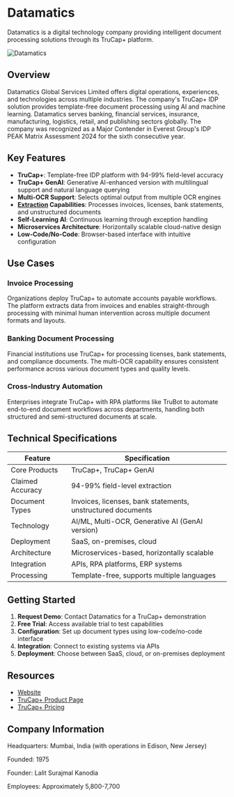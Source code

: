 # Datamatics

Datamatics is a digital technology company providing intelligent document processing solutions through its TruCap+ platform.

![Datamatics](assets/datamatics.png)


## Overview

Datamatics Global Services Limited offers digital operations, experiences, and technologies across multiple industries. The company's TruCap+ IDP solution provides template-free document processing using AI and machine learning. Datamatics serves banking, financial services, insurance, manufacturing, logistics, retail, and publishing sectors globally. The company was recognized as a Major Contender in Everest Group's IDP PEAK Matrix Assessment 2024 for the sixth consecutive year.

## Key Features

- **TruCap+**: Template-free IDP platform with 94-99% field-level accuracy
- **TruCap+ GenAI**: Generative AI-enhanced version with multilingual support and natural language querying
- **Multi-OCR Support**: Selects optimal output from multiple OCR engines
- **[Extraction](../../capabilities/extraction/index.md) Capabilities**: Processes invoices, licenses, bank statements, and unstructured documents
- **Self-Learning AI**: Continuous learning through exception handling
- **Microservices Architecture**: Horizontally scalable cloud-native design
- **Low-Code/No-Code**: Browser-based interface with intuitive configuration

## Use Cases

### Invoice Processing
Organizations deploy TruCap+ to automate accounts payable workflows. The platform extracts data from invoices and enables straight-through processing with minimal human intervention across multiple document formats and layouts.

### Banking Document Processing
Financial institutions use TruCap+ for processing licenses, bank statements, and compliance documents. The multi-OCR capability ensures consistent performance across various document types and quality levels.

### Cross-Industry Automation
Enterprises integrate TruCap+ with RPA platforms like TruBot to automate end-to-end document workflows across departments, handling both structured and semi-structured documents at scale.

## Technical Specifications

| Feature | Specification |
|---------|---------------|
| Core Products | TruCap+, TruCap+ GenAI |
| Claimed Accuracy | 94-99% field-level extraction |
| Document Types | Invoices, licenses, bank statements, unstructured documents |
| Technology | AI/ML, Multi-OCR, Generative AI (GenAI version) |
| Deployment | SaaS, on-premises, cloud |
| Architecture | Microservices-based, horizontally scalable |
| Integration | APIs, RPA platforms, ERP systems |
| Processing | Template-free, supports multiple languages |

## Getting Started

1. **Request Demo**: Contact Datamatics for a TruCap+ demonstration
2. **Free Trial**: Access available trial to test capabilities
3. **Configuration**: Set up document types using low-code/no-code interface
4. **Integration**: Connect to existing systems via APIs
5. **Deployment**: Choose between SaaS, cloud, or on-premises deployment

## Resources

- [Website](https://www.datamatics.com)
- [TruCap+ Product Page](https://www.datamatics.com/intelligent-automation/idp-trucap)
- [TruCap+ Pricing](https://www.datamatics.com/intelligent-automation/idp-trucap/trucap-pricing)

## Company Information

Headquarters: Mumbai, India (with operations in Edison, New Jersey)

Founded: 1975

Founder: Lalit Surajmal Kanodia

Employees: Approximately 5,800-7,700 